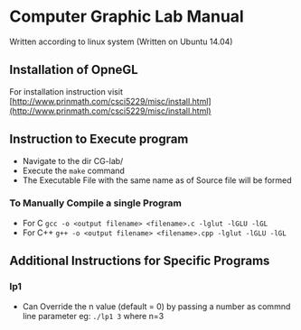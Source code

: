 # Computer Graphic Lab Manual

Written according to linux system (Written on Ubuntu 14.04)

## Installation of OpneGL
  For installation instruction visit [http://www.prinmath.com/csci5229/misc/install.html](http://www.prinmath.com/csci5229/misc/install.html) 

## Instruction to Execute program

 - Navigate to the dir CG-lab/
 - Execute the `make` command
 - The Executable File with the same name as of Source file will be formed

### To Manually Compile a single Program  
 - For C `gcc -o <output filename> <filename>.c -lglut -lGLU -lGL`
 - For C++ `g++ -o <output filename> <filename>.cpp -lglut -lGLU -lGL`

## Additional Instructions for Specific Programs
### lp1
  - Can Override the n value (default = 0) by passing a number as commnd line parameter
    eg: `./lp1 3` where n=3
